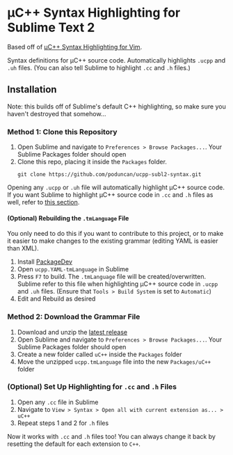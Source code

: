 # &micro;C++ Syntax Highlighting for Sublime Text 2
Based off of [&micro;C++ Syntax Highlighting for Vim](https://github.com/flxf/uCpp.vim).

Syntax definitions for &micro;C++ source code. Automatically highlights `.ucpp` and `.uh` files. (You can also tell Sublime to highlight `.cc` and `.h` files.)

## Installation
Note: this builds off of Sublime's default C++ highlighting, so make sure you haven't destroyed that somehow...

### Method 1: Clone this Repository
1. Open Sublime and navigate to `Preferences > Browse Packages...`. Your Sublime Packages folder should open
2. Clone this repo, placing it inside the `Packages` folder. 
   ```
   git clone https://github.com/poduncan/ucpp-subl2-syntax.git
   ```

Opening any `.ucpp` or `.uh` file will automatically highlight &micro;C++ source code. If you want Sublime to highlight &micro;C++ source code in `.cc` and `.h` files as well, refer to [this section](#optional-set-up-highlighting-for-cc-and-h-files).

#### (Optional) Rebuilding the `.tmLanguage` File
You only need to do this if you want to contribute to this project, or to make it easier to make changes to the existing grammar (editing YAML is easier than XML).

1. Install [PackageDev](https://github.com/SublimeText/PackageDev)
2. Open `ucpp.YAML-tmLanguage` in Sublime
3. Press `F7` to build. The `.tmLanguage` file will be created/overwritten. Sublime refer to this file when highlighting &micro;C++ source code in `.ucpp` and `.uh` files. (Ensure that `Tools > Build System` is set to `Automatic`)
4. Edit and Rebuild as desired

### Method 2: Download the Grammar File
1. Download and unzip the [latest release](https://github.com/poduncan/ucpp-subl2-syntax/releases/download/v0.1.0/ucpp.tmLanguage.zip)
2. Open Sublime and navigate to `Preferences > Browse Packages...`. Your Sublime Packages folder should open
3. Create a new folder called `uC++` inside the `Packages` folder
4. Move the unzipped `ucpp.tmLanguage` file into the new `Packages/uC++` folder

### (Optional) Set Up Highlighting for `.cc` and `.h` Files

1. Open any `.cc` file in Sublime
2. Navigate to `View > Syntax > Open all with current extension as... > uC++`
3. Repeat steps 1 and 2 for `.h` files

Now it works with `.cc` and `.h` files too! You can always change it back by resetting the default for each extension to `C++`.


